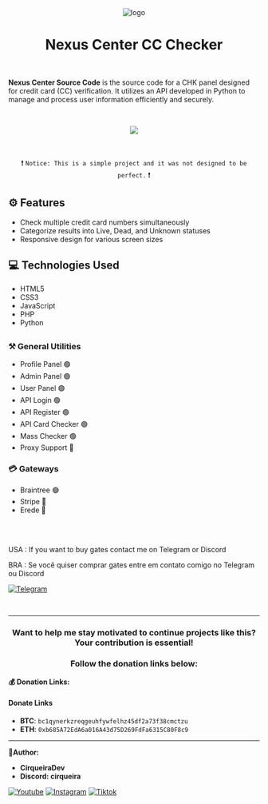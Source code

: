 <div align="center">
    <img alt="logo" loading="lazy" width="100" height="100" decoding="async" data-nimg="1" srcSet="./assets/logo/logo.png, ./assets/logo/logo.png" src="./assets/logo/logo.png" />
    <h1>Nexus Center CC Checker</h1>
</div>

<br>

**Nexus Center Source Code**
is the source code for a CHK panel designed for credit card (CC) verification. It utilizes an API developed in Python to manage and process user information efficiently and securely.

<br>

<p align="center">
    <img src="https://github.com/user-attachments/assets/a548e873-e289-4de1-88fc-3e4024809552">
</p>

<br>

 <div align="center">
     
❗ `Notice: This is a simple project and it was not designed to be perfect.` ❗
 </div>

## ⚙ Features

- Check multiple credit card numbers simultaneously
- Categorize results into Live, Dead, and Unknown statuses
- Responsive design for various screen sizes

## 💻 Technologies Used

- HTML5
- CSS3
- JavaScript
- PHP
- Python

##

### ⚒️ General Utilities
- Profile Panel 🟢
- Admin Panel 🟢
- User Panel 🟢
- API Login 🟢
- API Register 🟢
- API Card Checker 🟢
- Mass Checker 🟢
- Proxy Support 🔴

### 💳 Gateways
- Braintree 🟢
- Stripe 🔴
- Erede 🔴

<br>

<br>

<div align="">
    <p>
        USA : If you want to buy gates contact me on Telegram or Discord
    </p>
    <p>
        BRA : Se você quiser comprar gates entre em contato comigo no Telegram ou Discord
    </p>
</div>

[![Telegram](https://img.shields.io/badge/Telegram-0000FF?style=for-the-badge&logo=telegram&logoColor=white)](https://t.me/CirqueiraDev)

<br>

---

<h3 align="center">Want to help me stay motivated to continue projects like this? Your contribution is essential!</h3>
<h3 align="center">Follow the donation links below:</h3>

**💰 Donation Links:**
#### Donate Links
- <b>BTC</b>: <code>bc1qynerkzreqgeuhfywfelhz45df2a73f38cmctzu</code></br>
- <b>ETH</b>: <code>0xb685A72EdA6a016A43d75D269FdFa6315C80F8c9</code></br>

---

**👑Author:**

- **CirqueiraDev**
- **Discord: cirqueira**

<div>
    
  [![Youtube](https://img.shields.io/badge/YouTube-FF0000?style=for-the-badge&logo=youtube&logoColor=white)](https://www.youtube.com/@cirqueiradev)
  [![Instagram](https://img.shields.io/badge/Instagram-E4405F?style=for-the-badge&logo=instagram&logoColor=white)](https://www.instagram.com/cirqueirakkjk/)
  [![Tiktok](https://img.shields.io/badge/TikTok-000000?style=for-the-badge&logo=tiktok&logoColor=white)](https://tiktok.com/@cirqueiradev)

</div>
